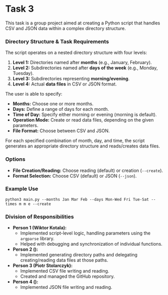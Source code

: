 # Task 3

This task is a group project aimed at creating a Python script that handles CSV and JSON data within a complex directory structure.

### Directory Structure & Task Requirements

The script operates on a nested directory structure with four levels:
1. **Level 1:** Directories named after **months** (e.g., January, February).
2. **Level 2:** Subdirectories named after **days of the week** (e.g., Monday, Tuesday).
3. **Level 3:** Subdirectories representing **morning/evening**.
4. **Level 4:** Actual **data files** in CSV or JSON format.

The user is able to specify:
- **Months:** Choose one or more months.
- **Days:** Define a range of days for each month.
- **Time of Day:** Specify either morning or evening (morning is default).
- **Operation Mode:** Create or read data files, depending on the given parameters.
- **File Format:** Choose between CSV and JSON.

For each specified combination of month, day, and time, the script generates an appropriate directory structure and reads/creates data files.

### Options

- **File Creation/Reading:** Choose reading (default) or creation (`--create`).
- **Format Selection:** Choose CSV (default) or JSON (`--json`).

### Example Use
`python3 main.py --months Jan Mar Feb --days Mon-Wed Fri Tue-Sat --times m m e --create`

### Division of Responsibilities
- **Person 1 (Wiktor Kotala):**
  - Implemented script-level logic, handling parameters using the `argparse` library.
  - Helped with debugging and synchronization of individual functions.
- **Person 2 ():**
  - Implemented generating directory paths and delegating creating/reading data files at those paths.
- **Person 3 (Piotr Stolarczyk):**
  - Implemented CSV file writing and reading.
  - Created and managed the GitHub repository.
- **Person 4 ():**
  - Implemented JSON file writing and reading.
